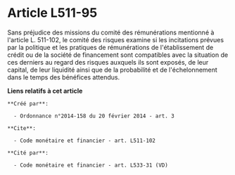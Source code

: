 # Article L511-95

Sans préjudice des missions du comité des rémunérations mentionné à l'article L. 511-102, le comité des risques examine si
les incitations prévues par la politique et les pratiques de rémunérations de l'établissement de crédit ou de la société de
financement sont compatibles avec la situation de ces derniers au regard des risques auxquels ils sont exposés, de leur
capital, de leur liquidité ainsi que de la probabilité et de l'échelonnement dans le temps des bénéfices attendus.

**Liens relatifs à cet article**

	**Créé par**:

	  - Ordonnance n°2014-158 du 20 février 2014 - art. 3

	**Cite**:

	  - Code monétaire et financier - art. L511-102

	**Cité par**:

	  - Code monétaire et financier - art. L533-31 (VD)
